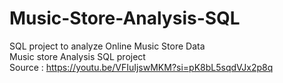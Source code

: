 # Music-Store-Analysis-SQL

SQL project to analyze Online Music Store Data <br>
Music store Analysis SQL project <br>
Source : https://youtu.be/VFIuIjswMKM?si=pK8bL5sqdVJx2p8q <br>
